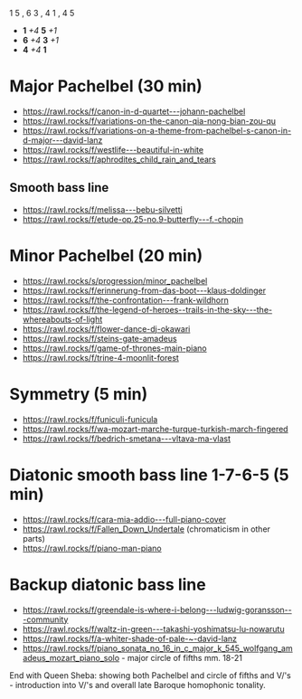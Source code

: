 1 5 , 6 3 , 4 1 , 4 5

- **1** _+4_ **5** _+1_
- **6** _+4_ **3** _+1_
- **4** _+4_ **1**

# Major Pachelbel (30 min)

- https://rawl.rocks/f/canon-in-d-quartet---johann-pachelbel
- https://rawl.rocks/f/variations-on-the-canon-qia-nong-bian-zou-qu
- https://rawl.rocks/f/variations-on-a-theme-from-pachelbel-s-canon-in-d-major---david-lanz
- https://rawl.rocks/f/westlife---beautiful-in-white
- https://rawl.rocks/f/aphrodites_child_rain_and_tears

## Smooth bass line

- https://rawl.rocks/f/melissa---bebu-silvetti
- https://rawl.rocks/f/etude-op.25-no.9-butterfly---f.-chopin

# Minor Pachelbel (20 min)

- https://rawl.rocks/s/progression/minor_pachelbel
- https://rawl.rocks/f/erinnerung-from-das-boot---klaus-doldinger
- https://rawl.rocks/f/the-confrontation---frank-wildhorn
- https://rawl.rocks/f/the-legend-of-heroes--trails-in-the-sky---the-whereabouts-of-light
- https://rawl.rocks/f/flower-dance-dj-okawari
- https://rawl.rocks/f/steins-gate-amadeus
- https://rawl.rocks/f/game-of-thrones-main-piano
- https://rawl.rocks/f/trine-4-moonlit-forest

# Symmetry (5 min)

- https://rawl.rocks/f/funiculi-funicula
- https://rawl.rocks/f/wa-mozart-marche-turque-turkish-march-fingered
- https://rawl.rocks/f/bedrich-smetana---vltava-ma-vlast

# Diatonic smooth bass line 1-7-6-5 (5 min)

- https://rawl.rocks/f/cara-mia-addio---full-piano-cover
- https://rawl.rocks/f/Fallen_Down_Undertale (chromaticism in other parts)
- https://rawl.rocks/f/piano-man-piano

# Backup diatonic bass line

- https://rawl.rocks/f/greendale-is-where-i-belong---ludwig-goransson---community
- https://rawl.rocks/f/waltz-in-green---takashi-yoshimatsu-lu-nowarutu
- https://rawl.rocks/f/a-whiter-shade-of-pale-~-david-lanz
- https://rawl.rocks/f/piano_sonata_no_16_in_c_major_k_545_wolfgang_amadeus_mozart_piano_solo - major circle of fifths mm. 18-21

End with Queen Sheba: showing both Pachelbel and circle of fifths and V/'s - introduction into V/'s and overall late Baroque homophonic tonality.
